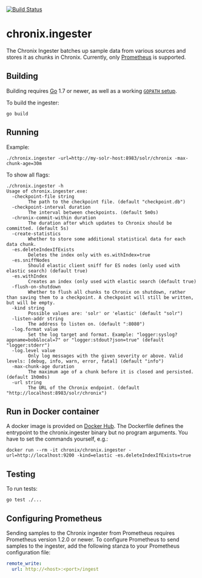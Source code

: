 [![Build Status](https://travis-ci.org/ChronixDB/chronix.ingester.svg?branch=master)](https://travis-ci.org/ChronixDB/chronix.ingester)

# chronix.ingester

The Chronix Ingester batches up sample data from various sources and
stores it as chunks in Chronix. Currently, only [Prometheus](https://prometheus.io/)
is supported.

## Building

Building requires [Go](https://golang.org/dl/) 1.7 or newer, as well as a
working [`GOPATH` setup](https://golang.org/doc/code.html).

To build the ingester:

```
go build
```

## Running

Example:

```
./chronix.ingester -url=http://my-solr-host:8983/solr/chronix -max-chunk-age=30m
```

To show all flags:

```
./chronix.ingester -h
Usage of chronix.ingester.exe:
  -checkpoint-file string
        The path to the checkpoint file. (default "checkpoint.db")
  -checkpoint-interval duration
        The interval between checkpoints. (default 5m0s)
  -chronix-commit-within duration
        The duration after which updates to Chronix should be committed. (default 5s)
  -create-statistics
        Whether to store some additional statistical data for each data chunk.
  -es.deleteIndexIfExists
        Deletes the index only with es.withIndex=true
  -es.sniffNodes
        Should elastic client sniff for ES nodes (only used with elastic search) (default true)
  -es.withIndex
        Creates an index (only used with elastic search (default true)
  -flush-on-shutdown
        Whether to flush all chunks to Chronix on shutdown, rather than saving them to a checkpoint. A checkpoint will still be written, but will be empty.
  -kind string
        Possible values are: 'solr' or 'elastic' (default "solr")
  -listen-addr string
        The address to listen on. (default ":8080")
  -log.format value
        Set the log target and format. Example: "logger:syslog?appname=bob&local=7" or "logger:stdout?json=true" (default "logger:stderr")
  -log.level value
        Only log messages with the given severity or above. Valid levels: [debug, info, warn, error, fatal] (default "info")
  -max-chunk-age duration
        The maximum age of a chunk before it is closed and persisted. (default 1h0m0s)
  -url string
        The URL of the Chronix endpoint. (default "http://localhost:8983/solr/chronix")

```

## Run in Docker container
A docker image is provided on [Docker Hub](https://hub.docker.com/r/chronix/chronix.ingester/).
The Dockerfile defines the entrypoint to the chronix.ingester binary but no program arguments. You have to
set the commands yourself, e.g.:

`docker run --rm -it chronix/chronix.ingester -url=http://localhost:9200 -kind=elastic -es.deleteIndexIfExists=true`

## Testing

To run tests:

```
go test ./...
```

## Configuring Prometheus

Sending samples to the Chronix ingester from Prometheus requires Prometheus
version 1.2.0 or newer. To configure Prometheus to send samples to the
ingester, add the following stanza to your Prometheus configuration file:

```yml
remote_write:
  url: http://<host>:<port>/ingest
```
